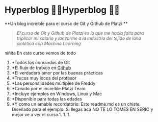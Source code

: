 # Hyperblog 💚🦉Hyperblog 💚🦉
**Un blog increíble para el curso de Git y Github de Platzi
**
> *El curso de Git y Github de Platzi es lo que me hacía falta para triplicar mi salario y lanzarme a la industria del tejido de lana sintética con Machine Learning*

niñita
En este curso vemos de todo
1. *Todos los comandos de Git
2. *El flujo de trabajo en [Github](http://github.com "Github")
3. *El verdadero amor por las buenas prácticas
4. *Trucos muy locos del profesor
5. *Las personalidades múltiples de Freddy
6. *Creado por el increíble Platzi Team
7. *Incluye ejemplos en Windows, Linux y Mac
8. *Disponible para todas las edades
9. *Y como un amable recordatorio: Este readme.md es un chiste. Diseñado para el ejemplo. Si llegas acá NO TE LO TOMES EN SERIO y mejor ve a ver el curso.1. 1. 1. 